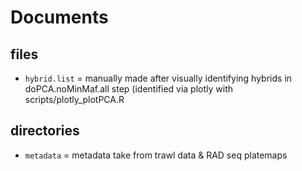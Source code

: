 # Documents

## files
* `hybrid.list` = manually made after visually identifying hybrids in doPCA.noMinMaf.all step (identified via plotly with scripts/plotly_plotPCA.R

## directories
* `metadata` = metadata take from trawl data & RAD seq platemaps
